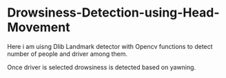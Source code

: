 # Drowsiness-Detection-using-Head-Movement

Here i am uisng Dlib Landmark detector with Opencv functions to detect number of people and driver among them.

Once driver is selected drowsiness is detected based on yawning.
